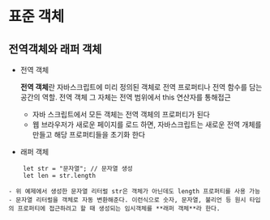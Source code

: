 # 표준 객체
## 전역객체와 래퍼 객체
- 전역 객체

    **전역 객체**란 자바스크립트에 미리 정의된 객체로 전역 프로퍼티나 전역 함수를 담는 공간의 역할. 전역 객체 그 자체는 전역 범위에서 this 연산자를 통해접근
    - 자바 스크립트에서 모든 객체는 전역 객체의 프로퍼티가 된다
    - 웹 브라우저가 새로운 페이지를 로드 하면, 자바스크립트는 새로운 전역 개체를 만들고   해당 프로퍼티들을 초기화 한다
- 래퍼 객체
```
    let str = "문자열"; // 문자열 생성
    let len = str.length
```

    - 위 예제에서 생성한 문자열 리터럴 str은 객체가 아닌데도 length 프로퍼티를 사용 가능
    - 문자열 리터럴을 객체로 자동 변환해준다. 이런식으로 숫자, 문자열, 불리언 등 원시 타입의 프로퍼티에 접근하려고 할 때 생성되는 임시객체를 **래퍼 객체**라 한다.

